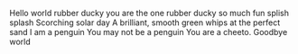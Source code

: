 Hello world
rubber ducky you
are the one rubber ducky
so much fun splish splash
Scorching solar day
A brilliant, smooth green whips
at the perfect sand
I am a penguin
You may not be a penguin
You are a cheeto.
Goodbye world